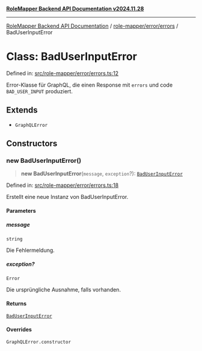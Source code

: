 [**RoleMapper Backend API Documentation v2024.11.28**](../../../../README.md)

***

[RoleMapper Backend API Documentation](../../../../modules.md) / [role-mapper/error/errors](../README.md) / BadUserInputError

# Class: BadUserInputError

Defined in: [src/role-mapper/error/errors.ts:12](https://github.com/FlowCraft-AG/RoleMapper/blob/8da0bd78326e48681af59eedcf5fc8f5e650849b/backend/src/role-mapper/error/errors.ts#L12)

Error-Klasse für GraphQL, die einen Response mit `errors` und
code `BAD_USER_INPUT` produziert.

## Extends

- `GraphQLError`

## Constructors

### new BadUserInputError()

> **new BadUserInputError**(`message`, `exception`?): [`BadUserInputError`](BadUserInputError.md)

Defined in: [src/role-mapper/error/errors.ts:18](https://github.com/FlowCraft-AG/RoleMapper/blob/8da0bd78326e48681af59eedcf5fc8f5e650849b/backend/src/role-mapper/error/errors.ts#L18)

Erstellt eine neue Instanz von BadUserInputError.

#### Parameters

##### message

`string`

Die Fehlermeldung.

##### exception?

`Error`

Die ursprüngliche Ausnahme, falls vorhanden.

#### Returns

[`BadUserInputError`](BadUserInputError.md)

#### Overrides

`GraphQLError.constructor`
